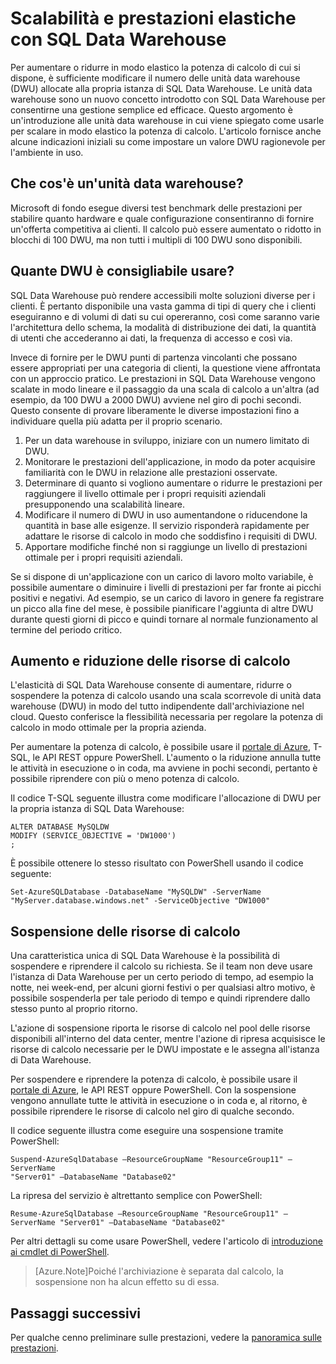 <properties
   pageTitle="Scalabilità e prestazioni elastiche con SQL Data Warehouse | Microsoft Azure"
   description="Comprendere l'elasticità di SQL Data Warehouse mediante l'uso di unità data warehouse per aumentare o ridurre le risorse di calcolo. Esempi di codice forniti."
   services="sql-data-warehouse"
   documentationCenter="NA"
   authors="TwoUnder"
   manager="barbkess"
   editor=""/>

<tags
   ms.service="sql-data-warehouse"
   ms.devlang="NA"
   ms.topic="article"
   ms.tgt_pltfrm="NA"
   ms.workload="data-services"
   ms.date="06/25/2015"
   ms.author="nicw;JRJ@BigBangData.co.uk;mausher"/>

# Scalabilità e prestazioni elastiche con SQL Data Warehouse
Per aumentare o ridurre in modo elastico la potenza di calcolo di cui si dispone, è sufficiente modificare il numero delle unità data warehouse (DWU) allocate alla propria istanza di SQL Data Warehouse. Le unità data warehouse sono un nuovo concetto introdotto con SQL Data Warehouse per consentirne una gestione semplice ed efficace. Questo argomento è un'introduzione alle unità data warehouse in cui viene spiegato come usarle per scalare in modo elastico la potenza di calcolo. L'articolo fornisce anche alcune indicazioni iniziali su come impostare un valore DWU ragionevole per l'ambiente in uso.

## Che cos'è un'unità data warehouse?
Microsoft di fondo esegue diversi test benchmark delle prestazioni per stabilire quanto hardware e quale configurazione consentiranno di fornire un'offerta competitiva ai clienti. Il calcolo può essere aumentato o ridotto in blocchi di 100 DWU, ma non tutti i multipli di 100 DWU sono disponibili.

## Quante DWU è consigliabile usare?
SQL Data Warehouse può rendere accessibili molte soluzioni diverse per i clienti. È pertanto disponibile una vasta gamma di tipi di query che i clienti eseguiranno e di volumi di dati su cui opereranno, così come saranno varie l'architettura dello schema, la modalità di distribuzione dei dati, la quantità di utenti che accederanno ai dati, la frequenza di accesso e così via.

Invece di fornire per le DWU punti di partenza vincolanti che possano essere appropriati per una categoria di clienti, la questione viene affrontata con un approccio pratico. Le prestazioni in SQL Data Warehouse vengono scalate in modo lineare e il passaggio da una scala di calcolo a un'altra (ad esempio, da 100 DWU a 2000 DWU) avviene nel giro di pochi secondi. Questo consente di provare liberamente le diverse impostazioni fino a individuare quella più adatta per il proprio scenario.


1. Per un data warehouse in sviluppo, iniziare con un numero limitato di DWU.
2. Monitorare le prestazioni dell'applicazione, in modo da poter acquisire familiarità con le DWU in relazione alle prestazioni osservate.
3. Determinare di quanto si vogliono aumentare o ridurre le prestazioni per raggiungere il livello ottimale per i propri requisiti aziendali presupponendo una scalabilità lineare. 
4. Modificare il numero di DWU in uso aumentandone o riducendone la quantità in base alle esigenze. Il servizio risponderà rapidamente per adattare le risorse di calcolo in modo che soddisfino i requisiti di DWU.
5. Apportare modifiche finché non si raggiunge un livello di prestazioni ottimale per i propri requisiti aziendali.

Se si dispone di un'applicazione con un carico di lavoro molto variabile, è possibile aumentare o diminuire i livelli di prestazioni per far fronte ai picchi positivi e negativi. Ad esempio, se un carico di lavoro in genere fa registrare un picco alla fine del mese, è possibile pianificare l'aggiunta di altre DWU durante questi giorni di picco e quindi tornare al normale funzionamento al termine del periodo critico.
 
## Aumento e riduzione delle risorse di calcolo
L'elasticità di SQL Data Warehouse consente di aumentare, ridurre o sospendere la potenza di calcolo usando una scala scorrevole di unità data warehouse (DWU) in modo del tutto indipendente dall'archiviazione nel cloud. Questo conferisce la flessibilità necessaria per regolare la potenza di calcolo in modo ottimale per la propria azienda.

Per aumentare la potenza di calcolo, è possibile usare il [portale di Azure][], T-SQL, le API REST oppure PowerShell. L'aumento o la riduzione annulla tutte le attività in esecuzione o in coda, ma avviene in pochi secondi, pertanto è possibile riprendere con più o meno potenza di calcolo.

Il codice T-SQL seguente illustra come modificare l'allocazione di DWU per la propria istanza di SQL Data Warehouse:

```
ALTER DATABASE MySQLDW 
MODIFY (SERVICE_OBJECTIVE = 'DW1000')
;
```

È possibile ottenere lo stesso risultato con PowerShell usando il codice seguente:

```
Set-AzureSQLDatabase -DatabaseName "MySQLDW" -ServerName "MyServer.database.windows.net" -ServiceObjective "DW1000"
```

## Sospensione delle risorse di calcolo
Una caratteristica unica di SQL Data Warehouse è la possibilità di sospendere e riprendere il calcolo su richiesta. Se il team non deve usare l'istanza di Data Warehouse per un certo periodo di tempo, ad esempio la notte, nei week-end, per alcuni giorni festivi o per qualsiasi altro motivo, è possibile sospenderla per tale periodo di tempo e quindi riprendere dallo stesso punto al proprio ritorno.

L'azione di sospensione riporta le risorse di calcolo nel pool delle risorse disponibili all'interno del data center, mentre l'azione di ripresa acquisisce le risorse di calcolo necessarie per le DWU impostate e le assegna all'istanza di Data Warehouse.

Per sospendere e riprendere la potenza di calcolo, è possibile usare il [portale di Azure][], le API REST oppure PowerShell. Con la sospensione vengono annullate tutte le attività in esecuzione o in coda e, al ritorno, è possibile riprendere le risorse di calcolo nel giro di qualche secondo.

Il codice seguente illustra come eseguire una sospensione tramite PowerShell:

```
Suspend-AzureSqlDatabase –ResourceGroupName "ResourceGroup11" –ServerName
"Server01" –DatabaseName "Database02"
```

La ripresa del servizio è altrettanto semplice con PowerShell:

```
Resume-AzureSqlDatabase –ResourceGroupName "ResourceGroup11" –ServerName "Server01" –DatabaseName "Database02"
```

Per altri dettagli su come usare PowerShell, vedere l'articolo di [introduzione ai cmdlet di PowerShell][].

> [Azure.Note]Poiché l'archiviazione è separata dal calcolo, la sospensione non ha alcun effetto su di essa.

## Passaggi successivi
Per qualche cenno preliminare sulle prestazioni, vedere la [panoramica sulle prestazioni][].

<!--Image references-->

<!--Article references-->
[panoramica sulle prestazioni]: sql-data-warehouse-overview-performance.md
[introduzione ai cmdlet di PowerShell]: sql-data-warehouse-get-started-powershell-cmdlets.md

<!--MSDN references-->


<!--Other Web references-->

[portale di Azure]: http://portal.azure.com/

<!---HONumber=July15_HO4-->
